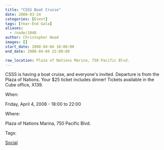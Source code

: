```yaml
---
title: "CSSS Boat Cruise"
date: 2008-03-24
categories: [Event]
tags: [Year-End Gala]
aliases:
  - /node/1048
author: Christopher Head
images: []
start_date: 2008-04-04 18:00:00
end_date: 2008-04-04 22:00:00

raw_location: Plaza of Nations Marina, 750 Pacific Blvd.
---
```


CSSS is having a boat cruise, and everyone's invited. Departure is from the Plaza of Nations. Your $25 ticket includes dinner! Tickets available in the Cube office, X139.

When: 

Friday, April 4, 2008 - 18:00 to 22:00

Where: 

Plaza of Nations Marina, 750 Pacific Blvd.

Tags: 

[Social](/social)
